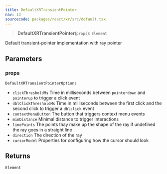 ```yaml
---
title: DefaultXRTransientPointer
nav: 13
sourcecode: packages/react/xr/src/default.tsx
---
```


> **DefaultXRTransientPointer**(`props`): `Element`

Default transient-pointer implementation with ray pointer

## Parameters

### props

`DefaultXRTransientPointerOptions`

* `clickThresholdMs` Time in milliseconds between `pointerdown` and `pointerup` to trigger a click event
* `dblClickThresholdMs` Time in milliseconds between the first click and the second click to trigger a `dblclick` event
* `contextMenuButton` The button that triggers context menu events
* `minDistance` Minimal distance to trigger interactions
* `linePoints` The points thay make up the shape of the ray if undefined the ray goes in a straight line
* `direction` The direction of the ray
* `cursorModel` Properties for configuring how the cursor should look

## Returns

`Element`
